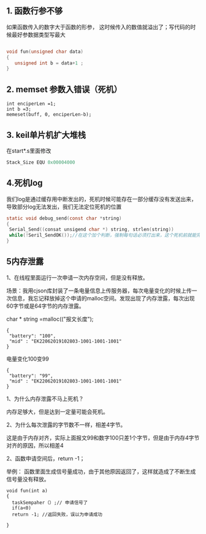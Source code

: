

## 1. 函数行参不够

如果函数传入的数字大于函数的形参， 这时候传入的数值就溢出了；写代码的时候最好参数据类型写最大

```c

void fun(unsigned char data)
{
   unsigned int b = data+1 ;
}
```

## 2. memset 参数入错误（死机）

   ```CQL
   int enciperLen =1;
   int b =3;
   memeset(buff, 0, enciperLen-b);
   ```

## 3. keil单片机扩大堆栈

在start*.s里面修改

```c
Stack_Size EQU 0x00004000
```

## 4.死机log

我们log是通过缓存用中断发出的，死机时候可能存在一部分缓存没有发送出来，导致部分log无法发出，我们无法定位死机的位置

```c
static void debug_send(const char *string)
{
 Serial_Send((consat unsigend char *) string, strlen(string))
 while(!Seril_SendOK());//在这个加个判断，强制每句话必须打出来，这个死机前就能完整的把log打印出来
}
```



## 5内存泄露

1、在线程里面运行一次申请一次内存空间，但是没有释放。

场景：我用cjson库封装了一条电量信息上传服务器，每次电量变化的时候上传一次信息，我忘记释放掉这个申请的malloc空间。发现出现了内存泄露，每次出现60字节或是64字节的内存泄露。

char * string =malloc(("报文长度"); 

```
{
 "battery": "100",
 "mid" : "EK22062019102803-1001-1001-1001"
}
```

电量变化100变99

```
{
 "battery": "99",
 "mid" : "EK22062019102803-1001-1001-1001"
}
```



1、为什么内存泄露不马上死机？ 

内存足够大，但是达到一定量可能会死机。

2、为什么每次泄露的字节数不一样，相差4字节。

这是由于内存对齐，实际上面报文99和数字100只差1个字节，但是由于内存4字节对齐的原因，所以相差4



2、函数申请空间后，return  -1；

举例： 函数里面生成信号量成功，由于其他原因返回了，这样就造成了不断生成信号量没有释放。

```
void fun(int a)
{
  taskSempaher（）;//	申请信号了
  if(a<0)
  return -1; //返回失败，误以为申请成功  

}
```


